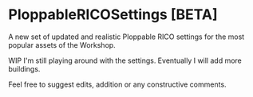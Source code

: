 # PloppableRICOSettings [BETA]
A new set of updated and realistic Ploppable RICO settings for the most popular assets of the Workshop.

WIP
I'm still playing around with the settings. Eventually I will add more buildings.

Feel free to suggest edits, addition or any constructive comments.
